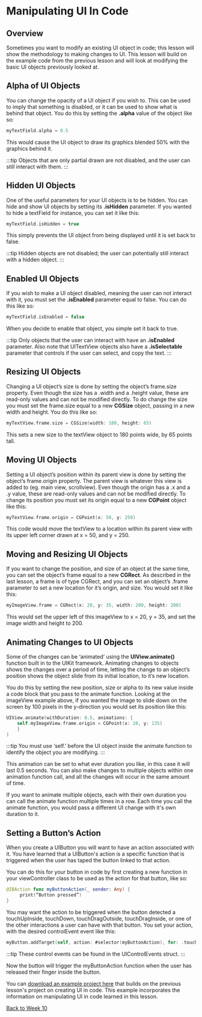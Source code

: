 # Manipulating UI In Code

## Overview

Sometimes you want to modify an existing UI object in code; this lesson will show the methodology to making changes to UI. This lesson will build on the example code from the previous lesson and will look at modifying the basic UI objects previously looked at.

## Alpha of UI Objects

You can change the opacity of a UI object if you wish to. This can be used to imply that something is disabled, or it can be used to show what is behind that object. You do this by setting the **.alpha** value of the object like so:

```swift
myTextField.alpha = 0.5
```

This would cause the UI object to draw its graphics blended 50% with the graphics behind it.

:::tip
Objects that are only partial drawn are not disabled, and the user can still interact with them.
:::

## Hidden UI Objects

One of the useful parameters for your UI objects is to be hidden. You can hide and show UI objects by setting its **.isHidden** parameter. If you wanted to hide a textField for instance, you can set it like this:

```swift
myTextField.isHidden = true
```

This simply prevents the UI object from being displayed until it is set back to false.

:::tip
Hidden objects are not disabled; the user can potentially still interact with a hidden object.
:::

## Enabled UI Objects

If you wish to make a UI object disabled, meaning the user can not interact with it, you must set the **.isEnabled** parameter equal to false. You can do this like so:

```swift
myTextField.isEnabled = false
```

When you decide to enable that object, you simple set it back to true.

:::tip
Only objects that the user can interact with have an **.isEnabled** parameter.  Also note that UITextView objects also have a **.isSelectable** parameter that controls if the user can select, and copy the text.
:::

## Resizing UI Objects

Changing a UI object’s size is done by setting the object’s frame.size property. Even though the size has a .width and a .height value, these are read-only values and can not be modified directly. To do change the size you must set the frame.size equal to a new **CGSize** object, passing in a new width and height. You do this like so:

```swift
myTextView.frame.size = CGSize(width: 180, height: 65)
```

This sets a new size to the textView object to 180 points wide, by 65 points tall.

## Moving UI Objects

Setting a UI object’s position within its parent view is done by setting the object’s frame.origin property. The parent view is whatever this view is added to (eg. main view, scrollview). Even though the origin has a .x and a .y value, these are read-only values and can not be modified directly. To change its position you must set its origin equal to a new **CGPoint** object like this:

```swift
myTextView.frame.origin = CGPoint(x: 50, y: 250)
```

This code would move the textView to a location within its parent view with its upper left corner drawn at x = 50, and y = 250.

## Moving and Resizing UI Objects

If you want to change the position, and size of an object at the same time, you can set the object’s frame equal to a new **CGRect**. As described in the last lesson, a frame is of type CGRect, and you can set an object’s .frame parameter to set a new location for it’s origin, and size. You would set it like this:

```swift
myImageView.frame = CGRect(x: 20, y: 35, width: 200, height: 200)
```

This would set the upper left of this imageView to x = 20, y = 35, and set the image width and height to 200.

## Animating Changes to UI Objects

Some of the changes can be ‘animated’ using the **UIView.animate()** function built in to the UIKit framework. Animating changes to objects shows the changes over a period of time, letting the change to an object’s position shows the object slide from its initial location, to it’s new location.

You do this by setting the new position, size or alpha to its new value inside a code block that you pass to the animate function. Looking at the imageView example above, if you wanted the image to slide down on the screen by 100 pixels in the y-direction you would set its position like this:

```swift
UIView.animate(withDuration: 0.5, animations: {
    self.myImageView.frame.origin = CGPoint(x: 20, y: 135)
    }
)
```

:::tip
You must use ‘self.’ before the UI object inside the animate function to identify the object you are modifying.
:::

This animation can be set to what ever duration you like, in this case it will last 0.5 seconds.  You can also make changes to multiple objects within one animation function call, and all the changes will occur in the same amount of time.

If you want to animate multiple objects, each with their own duration you can call the animate function multiple times in a row.  Each time you call the animate function, you would pass a different UI change with it's own duration to it.

## Setting a Button’s Action

When you create a UIButton you will want to have an action associated with it. You have learned that a UIButton's action is a specific function that is triggered when the user has taped the button linked to that action.

You can do this for your button in code by first creating a new function in your viewController class to be used as the action for that button, like so:

```swift
@IBAction func myButtonAction(_ sender: Any) {
     print(“Button pressed”)
}
```

You may want the action to be triggered when the button detected a touchUpInside, touchDown, touchDragOutside, touchDragInside, or one of the other interactions a user can have with that button. You set your action, with the desired controlEvent event like this:

```swift
myButton.addTarget(self, action: #selector(myButtonAction), for: .touchUpInside)
```

:::tip
These control events can be found in the UIControlEvents struct.
:::

Now the button will trigger the myButtonAction function when the user has released their finger inside the button.

You can  [download an example project here](/F2020/assets/downloads/UIUpdateFromCode.zip) that builds on the previous lesson's project on creating UI in code.  This example incorporates the information on manipulating UI in code learned in this lesson.

[Back to Week 10](./index.md#during-class)